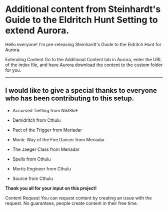 # Additional content from Steinhardt's Guide to the Eldritch Hunt Setting to extend Aurora.

Hello everyone! I'm pre-releasing Steinhardt's Guide to the Eldritch Hunt for Aurora.

Extending Content Go to the Additional Content tab in Aurora, enter the URL of the index file, and have Aurora download the content to the custom folder for you.

----

## I would like to give a special thanks to everyone who has been contributing to this setup.

* Accursed Tiefling from NikISkiE

* Demidritch from Cthulu

* Pact of the Trigger from Meriadar

* Monk: Way of the Fire Dancer from Meriadar

* The Jaeger Class from Meriadar

* Spells from Cthulu

* Mortis Engineer from Cthulu

* Source from Cthulu

**Thank you all for your input on this project!**

Content Request You can request content by creating an issue with the request. No guarantees, people create content in their free time.
